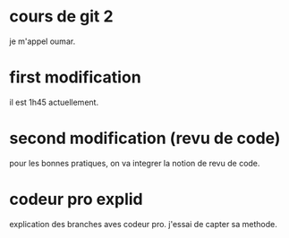 # cours de git 2

je m'appel oumar.

# first modification

il est 1h45 actuellement.

# second modification (revu de code)

pour les bonnes pratiques, on va integrer la notion de revu de code.

# codeur pro explid

explication des branches aves codeur pro.
j'essai de capter sa methode.
